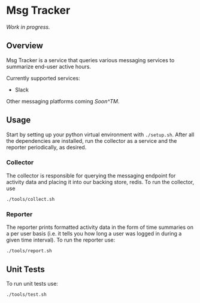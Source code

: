 # Msg Tracker

*Work in progress.*

## Overview

Msg Tracker is a service that queries various messaging services to summarize end-user active
hours.

Currently supported services:

* Slack

Other messaging platforms coming *Soon^TM*.

## Usage

Start by setting up your python virtual environment with `./setup.sh`. After all the dependencies
are installed, run the collector as a service and the reporter periodically, as desired.

### Collector

The collector is responsible for querying the messaging endpoint for activity data and placing it
into our backing store, redis. To run the collector, use

```
./tools/collect.sh
```

### Reporter

The reporter prints formatted activity data in the form of time summaries on a per user basis
(i.e. it tells you how long a user was logged in during a given time interval). To run the reporter
use:

```
./tools/report.sh
```

## Unit Tests

To run unit tests use:

```
./tools/test.sh
```
